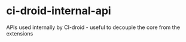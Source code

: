 # ci-droid-internal-api
APIs used internally by CI-droid - useful to decouple the core from the extensions
